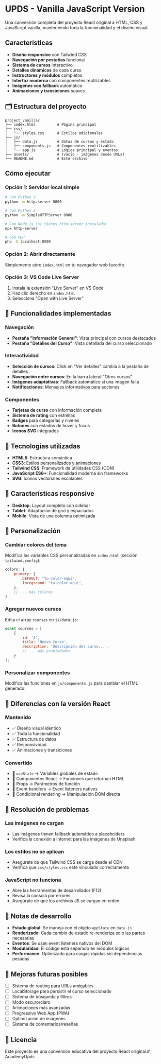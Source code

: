 # UPDS - Vanilla JavaScript Version

Una conversión completa del proyecto React original a HTML, CSS y JavaScript vanilla, manteniendo toda la funcionalidad y el diseño visual.

##  Características

-  **Diseño responsive** con Tailwind CSS
-  **Navegación por pestañas** funcional
-  **Sistema de cursos** interactivo
-  **Detalles dinámicos** de cada curso
-  **Instructores y módulos** completos
-  **Interfaz moderna** con componentes reutilizables
-  **Imágenes con fallback** automático
-  **Animaciones y transiciones** suaves

## 🗂 Estructura del proyecto

```
project_vanilla/
├── index.html          # Página principal
├── css/
│   └── styles.css      # Estilos adicionales
├── js/
│   ├── data.js         # Datos de cursos y estado
│   ├── components.js   # Componentes reutilizables
│   └── app.js          # Lógica principal y eventos
├── assets/             # (vacío - imágenes desde URLs)
└── README.md           # Este archivo
```

##  Cómo ejecutar

### Opción 1: Servidor local simple
```bash
# Con Python 3
python -m http.server 8000

# Con Python 2
python -m SimpleHTTPServer 8000

# Con Node.js (si tienes http-server instalado)
npx http-server

# Con PHP
php -S localhost:8000
```

### Opción 2: Abrir directamente
Simplemente abre `index.html` en tu navegador web favorito.

### Opción 3: VS Code Live Server
1. Instala la extensión "Live Server" en VS Code
2. Haz clic derecho en `index.html`
3. Selecciona "Open with Live Server"

## 🎯 Funcionalidades implementadas

### Navegación
- **Pestaña "Información General"**: Vista principal con cursos destacados
- **Pestaña "Detalles del Curso"**: Vista detallada del curso seleccionado

### Interactividad
- **Selección de cursos**: Click en "Ver detalles" cambia a la pestaña de detalles
- **Navegación entre cursos**: En la barra lateral "Otros cursos"
- **Imágenes adaptativas**: Fallback automático si una imagen falla
- **Notificaciones**: Mensajes informativos para acciones

### Componentes
- **Tarjetas de curso** con información completa
- **Sistema de rating** con estrellas
- **Badges** para categorías y niveles
- **Botones** con estados de hover y focus
- **Iconos SVG** integrados

## 🔧 Tecnologías utilizadas

- **HTML5**: Estructura semántica
- **CSS3**: Estilos personalizados y animaciones
- **Tailwind CSS**: Framework de utilidades CSS (CDN)
- **JavaScript ES6+**: Funcionalidad moderna sin frameworks
- **SVG**: Iconos vectoriales escalables

## 📱 Características responsive

- **Desktop**: Layout completo con sidebar
- **Tablet**: Adaptación de grid y espaciados
- **Mobile**: Vista de una columna optimizada

## 🎨 Personalización

### Cambiar colores del tema
Modifica las variables CSS personalizadas en `index.html` (sección `tailwind.config`):

```javascript
colors: {
    primary: {
        DEFAULT: "tu-color-aqui",
        foreground: "tu-color-aqui",
    },
    // ... más colores
}
```

### Agregar nuevos cursos
Edita el array `courses` en `js/data.js`:

```javascript
const courses = [
    {
        id: '4',
        title: 'Nuevo Curso',
        description: 'Descripción del curso...',
        // ... más propiedades
    }
];
```

### Personalizar componentes
Modifica las funciones en `js/components.js` para cambiar el HTML generado.

## 🔄 Diferencias con la versión React

### Mantenido
- ✅ Diseño visual idéntico
- ✅ Toda la funcionalidad
- ✅ Estructura de datos
- ✅ Responsividad
- ✅ Animaciones y transiciones

### Convertido
- 🔄 `useState` → Variables globales de estado
- 🔄 Componentes React → Funciones que retornan HTML
- 🔄 Props → Parámetros de función
- 🔄 Event handlers → Event listeners nativos
- 🔄 Condicional rendering → Manipulación DOM directa

## 🐛 Resolución de problemas

### Las imágenes no cargan
- Las imágenes tienen fallback automático a placeholders
- Verifica la conexión a internet para las imágenes de Unsplash

### Los estilos no se aplican
- Asegúrate de que Tailwind CSS se carga desde el CDN
- Verifica que `css/styles.css` esté vinculado correctamente

### JavaScript no funciona
- Abre las herramientas de desarrollador (F12)
- Revisa la consola por errores
- Asegúrate de que los archivos JS se cargan en orden

## 📝 Notas de desarrollo

- **Estado global**: Se maneja con el objeto `appState` en `data.js`
- **Renderizado**: Cada cambio de estado re-renderiza solo las partes necesarias
- **Eventos**: Se usan event listeners nativos del DOM
- **Modularidad**: El código está separado en módulos lógicos
- **Performance**: Optimizado para cargas rápidas sin dependencias pesadas

## 🚀 Mejoras futuras posibles

- [ ] Sistema de routing para URLs amigables
- [ ] LocalStorage para persistir el curso seleccionado
- [ ] Sistema de búsqueda y filtros
- [ ] Modo oscuro/claro
- [ ] Animaciones más avanzadas
- [ ] Progressive Web App (PWA)
- [ ] Optimización de imágenes
- [ ] Sistema de comentarios/reseñas

## 📄 Licencia

Este proyecto es una conversión educativa del proyecto React original.# AcademyUpds
